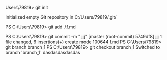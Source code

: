 Users\79819> git init

Initialized empty Git repository in C:/Users/79819/.git/

PS C:\Users\79819> git add .\f.md

PS C:\Users\79819> git commit -m " jjj"
[master (root-commit) 5749df8]  jjj
 1 file changed, 6 insertions(+)
 create mode 100644 f.md
PS C:\Users\79819> git branch branch_1
PS C:\Users\79819> git checkout branch_1
Switched to branch 'branch_1'
dasdasdasdasdas
